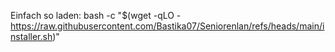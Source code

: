Einfach so laden:
bash -c "$(wget -qLO - https://raw.githubusercontent.com/Bastika07/Seniorenlan/refs/heads/main/installer.sh)"

